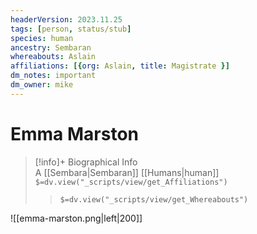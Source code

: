```yaml
---
headerVersion: 2023.11.25
tags: [person, status/stub]
species: human
ancestry: Sembaran
whereabouts: Aslain
affiliations: [{org: Aslain, title: Magistrate }]
dm_notes: important
dm_owner: mike
---
```

# Emma Marston
>[!info]+ Biographical Info  
> A [[Sembara|Sembaran]] [[Humans|human]]  
> `$=dv.view("_scripts/view/get_Affiliations")`  
>> `$=dv.view("_scripts/view/get_Whereabouts")`

![[emma-marston.png|left|200]]